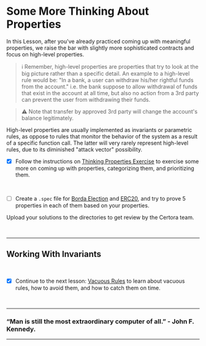 # Some More Thinking About Properties

In this Lesson, after you've already practiced coming up with meaningful properties, we raise the bar with slightly more sophisticated contracts and focus on high-level properties.

> :information_source: Remember, high-level properties are properties that try to look at the big picture rather than a specific detail. An example to a high-level rule would be: "In a bank, a user can withdraw his/her rightful funds from the account." i.e. the bank suppose to allow withdrawal of funds that exist in the account at all time, but also no action from a 3rd party can prevent the user from withdrawing their funds.

> :warning: Note that transfer by approved 3rd party will change the account's balance legitimately.

High-level properties are usually implemented as invariants or parametric rules, as oppose to rules that monitor the behavior of the system as a result of a specific function call. The latter will very rarely represent high-level rules, due to its diminished "attack vector" possibility.

- [x] Follow the instructions on [Thinking Properties Exercise](ThinkingPropertiesExercise) to exercise some more on coming up with properties, categorizing them, and prioritizing them.

</br>

- [ ] Create a `.spec` file for [Borda Election](ThinkingPropertiesExercise/Borda) and [ERC20](ThinkingPropertiesExercise/ERC20), and try to prove 5 properties in each of them based on your properties.

Upload your solutions to the directories to get review by the Certora team.

</br>


---

## Working With Invariants

</br>

- [x] Continue to the next lesson: [Vacuous Rules](../10.Lesson_VacuousRules) to learn about vacuous rules, how to avoid them, and how to catch them on time.

</br>

---

### “Man is still the most extraordinary computer of all.” - John F. Kennedy.

---
